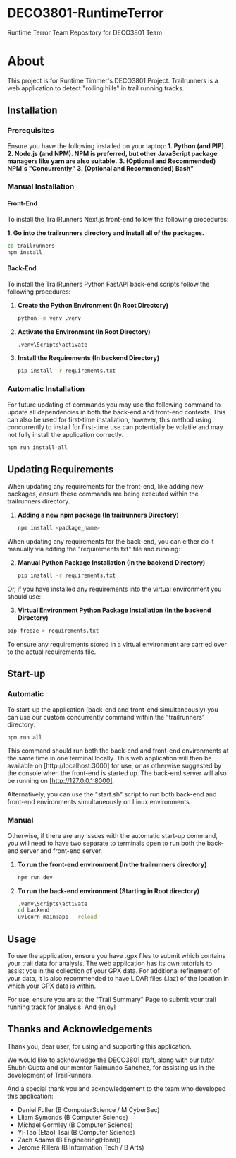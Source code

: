 # DECO3801-RuntimeTerror
Runtime Terror Team Repository for DECO3801 Team

# About
This project is for Runtime Timmer's DECO3801 Project. Trailrunners is a web application to detect "rolling hills" in 
trail running tracks.

## Installation

### Prerequisites
Ensure you have the following installed on your laptop:
**1. Python (and PIP).**
**2. Node.js (and NPM). NPM is preferred, but other JavaScript package managers like yarn are also suitable.**
**3. (Optional and Recommended) NPM's "Concurrently"**
**3. (Optional and Recommended) Bash"**


### Manual Installation

#### Front-End
To install the TrailRunners Next.js front-end follow the following procedures:

**1. Go into the trailrunners directory and install all of the packages.**

```bash 
cd trailrunners
npm install
```

#### Back-End
To install the TrailRunners Python FastAPI back-end scripts follow the following procedures:

1. **Create the Python Environment (In Root Directory)**  
    ```bash
    python -m venv .venv
    ```

2. **Activate the Environment (In Root Directory)**  
    ```bash
    .venv\Scripts\activate
    ```

3. **Install the Requirements (In backend Directory)**  
    ```bash
    pip install -r requirements.txt
    ```

### Automatic Installation
For future updating of commands you may use the following command to update all dependencies in both the back-end and front-end contexts. 
This can also be used for first-time installation, however, this method using concurrently to install for first-time use can potentially 
be volatile and may not fully install the application correctly.

```bash 
npm run install-all
```

## Updating Requirements

When updating any requirements for the front-end, like adding new packages, ensure these commands are being executed within the trailrunners directory.

1. **Adding a new npm package (In trailrunners Directory)**
    ```bash
    npm install <package_name>
    ```

When updating any requirements for the back-end, you can either do it manually via editing the "requirements.txt" file and running:

2. **Manual Python Package Installation (In the backend Directory)**
    ```bash
    pip install -r requirements.txt
    ```

Or, if you have installed any requirements into the virtual environment you should use:

3. **Virtual Environment Python Package Installation (In the backend Directory)**
```bash
pip freeze > requirements.txt
```

To ensure any requirements stored in a virtual environment are carried over to the actual requirements file.

## Start-up

### Automatic
To start-up the application (back-end and front-end simultaneously) you can use our custom concurrently command within the "trailrunners" directory:

```bash
npm run all
```

This command should run both the back-end and front-end environments at the same time in one terminal locally. This web application will then be available on [http://localhost:3000] for use, or as otherwise suggested by the console when the front-end is started up. The back-end server will also be running on [http://127.0.0.1:8000].

Alternatively, you can use the "start.sh" script to run both back-end and front-end environments simultaneously on Linux environments.

### Manual
Otherwise, if there are any issues with the automatic start-up command, you will need to have two separate to terminals open to run both the back-end server and front-end server.

1. **To run the front-end environment (In the trailrunners directory)**  
    ```bash
    npm run dev
    ```

2. **To run the back-end environment (Starting in Root directory)**  
    ```bash
    .venv\Scripts\activate
    cd backend
    uvicorn main:app --reload
    ```

## Usage

To use the application, ensure you have .gpx files to submit which contains your trail data for analysis. The web application has its own 
tutorials to assist you in the collection of your GPX data. For additional refinement of your data, it is also recommended to have LiDAR
files (.laz) of the location in which your GPX data is within. 

For use, ensure you are at the "Trail Summary" Page to submit your trail running track for analysis. And enjoy!

## Thanks and Acknowledgements
Thank you, dear user, for using and supporting this application.

We would like to acknowledge the DECO3801 staff, along with our tutor Shubh Gupta and our mentor Raimundo Sanchez, for assisting us in the development of TrailRunners.

And a special thank you and acknowledgement to the team who developed this application: 

- Daniel Fuller (B ComputerScience / M CyberSec)
- Lliam Symonds (B Computer Science)
- Michael Gormley (B Computer Science)
- Yi-Tao (Etao) Tsai (B Computer Science)
- Zach Adams (B Engineering(Hons))
- Jerome Rillera (B Information Tech / B Arts)
